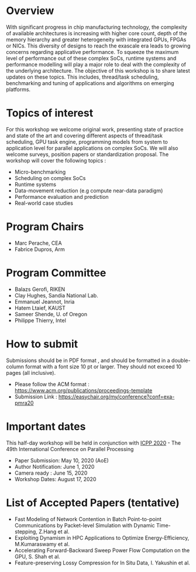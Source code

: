 # Overview
With significant progress in chip manufacturing technology, the complexity of available architectures is increasing with higher core count, depth of the memory hierarchy and greater heterogeneity with integrated GPUs, FPGAs or NICs. This diversity of designs to reach the exascale era leads to growing concerns regarding applicative performance. To squeeze the maximum level of performance out of these complex SoCs, runtime systems and performance modelling will play a major role to deal with the complexity of the underlying architecture.
The objective of this workshop is to share latest updates on these topics. This includes, thread/task scheduling, benchmarking and tuning of applications and algorithms on emerging platforms.


 

# Topics of interest
For this workshop we welcome original work, presenting state of practice and state of the art and covering different aspects of thread/task scheduling, GPU task engine, programming models from system to application level for parallel applications on complex SoCs. We will also welcome surveys, position papers or standardization proposal. The workshop will cover the following topics :

* Micro-benchmarking
* Scheduling on complex SoCs
* Runtime systems
* Data-movement reduction (e.g compute near-data paradigm)
* Performance evaluation and prediction
* Real-world case studies




# Program Chairs
* Marc Perache, CEA 
* Fabrice Dupros, Arm	

# Program Committee 
*	Balazs Gerofi, RIKEN 
* Clay Hughes, Sandia National Lab.
* Emmanuel Jeannot,	Inria
* Hatem Ltaief, KAUST
* Sameer Shende, U. of Oregon 
* Philippe Thierry, Intel 

# How to submit
Submissions should be in PDF format , and should be formatted in a double-column format with a font size 10 pt or larger. They should not exceed 10 pages (all inclusive). 
* Please follow the ACM format : <https://www.acm.org/publications/proceedings-template>
* Submission Link : <https://easychair.org/my/conference?conf=exa-pmra20>


# Important dates
This half-day workshop will be held in conjunction with [ICPP 2020](https://jnamaral.github.io/icpp20/) - The 49th International Conference on Parallel Processing
* Paper Submission: May 10, 2020 (AoE)
* Author Notification: June 1, 2020
* Camera ready : June 15, 2020
* Workshop Dates: August 17, 2020

# List of Accepted Papers (tentative)
* Fast Modeling of Network Contention in Batch Point-to-point Communications by Packet-level Simulation with Dynamic Time-stepping,  Z.Hang et al.
* Exploiting Dynamism in HPC Applications to Optimize Energy-Efficiency, M.Kumaraswamy et al.
* Accelerating Forward-Backward Sweep Power Flow Computation on the GPU, S. Shah et al.
* Feature-preserving Lossy Compression for In Situ Data, I. Yakushin et al. 
